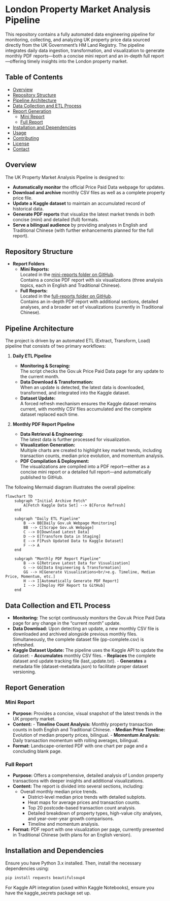 # London Property Market Analysis Pipeline

This repository contains a fully automated data engineering pipeline for monitoring, collecting, and analyzing UK property price data sourced directly from the UK Government’s HM Land Registry. The pipeline integrates daily data ingestion, transformation, and visualization to generate monthly PDF reports—both a concise mini report and an in-depth full report—offering timely insights into the London property market.

## Table of Contents

- [Overview](#overview)
- [Repository Structure](#repository-structure)
- [Pipeline Architecture](#pipeline-architecture)
- [Data Collection and ETL Process](#data-collection-and-etl-process)
- [Report Generation](#report-generation)
  - [Mini Report](#mini-report)
  - [Full Report](#full-report)
- [Installation and Dependencies](#installation-and-dependencies)
- [Usage](#usage)
- [Contributing](#contributing)
- [License](#license)
- [Contact](#contact)

## Overview

The UK Property Market Analysis Pipeline is designed to:
- **Automatically monitor** the official Price Paid Data webpage for updates.
- **Download and archive** monthly CSV files as well as a complete property price file.
- **Update a Kaggle dataset** to maintain an accumulated record of historical data.
- **Generate PDF reports** that visualize the latest market trends in both concise (mini) and detailed (full) formats.
- **Serve a bilingual audience** by providing analyses in English and Traditional Chinese (with further enhancements planned for the full report).

## Repository Structure
- **Report Folders**  
  - **Mini Reports:**  
    Located in the [mini-reports folder on GitHub](https://github.com/entzyeung/uk-property-analysis/tree/main/mini-reports).  
    Contains a concise PDF report with six visualizations (three analysis topics, each in English and Traditional Chinese).
  - **Full Reports:**  
    Located in the [full-reports folder on GitHub](https://github.com/entzyeung/uk-property-analysis/tree/main/full-reports).  
    Contains an in-depth PDF report with additional sections, detailed analyses, and a broader set of visualizations (currently in Traditional Chinese).

## Pipeline Architecture

The project is driven by an automated ETL (Extract, Transform, Load) pipeline that consists of two primary workflows:

1. **Daily ETL Pipeline**
   - **Monitoring & Scraping:**  
     The script checks the Gov.uk Price Paid Data page for any update to the current month.
   - **Data Download & Transformation:**  
     When an update is detected, the latest data is downloaded, transformed, and integrated into the Kaggle dataset.
   - **Dataset Update:**  
     A forced refresh mechanism ensures the Kaggle dataset remains current, with monthly CSV files accumulated and the complete dataset replaced each time.

2. **Monthly PDF Report Pipeline**
   - **Data Retrieval & Engineering:**  
     The latest data is further processed for visualization.
   - **Visualization Generation:**  
     Multiple charts are created to highlight key market trends, including transaction counts, median price evolution, and momentum analysis.
   - **PDF Compilation & Deployment:**  
     The visualizations are compiled into a PDF report—either as a concise mini report or a detailed full report—and automatically published to GitHub.

The following Mermaid diagram illustrates the overall pipeline:

```mermaid
flowchart TD
    subgraph "Initial Archive Fetch"
        A[Fetch Kaggle Data Set] --> B[Force Refresh]
    end

    subgraph "Daily ETL Pipeline"
        B --> BB[Daily Gov.uk Webpage Monitoring]
        BB --> C[Scrape Gov.uk Webpage]
        C --> D[Download Latest Data]
        D --> E[Transform Data in Staging]
        E --> F[Push Updated Data to Kaggle Dataset]
        F --> A
    end

    subgraph "Monthly PDF Report Pipeline"
        B --> G[Retrieve Latest Data for Visualization]
        G --> GG[Data Engineering & Transformation]
        GG --> H[Generate Visualizations<br/>e.g. Timeline, Median Price, Momentum, etc.]
        H --> I[Automatically Generate PDF Report]
        I --> J[Deploy PDF Report to GitHub]
    end
```

## Data Collection and ETL Process
   - **Monitoring:**
       The script continuously monitors the Gov.uk Price Paid Data page for any change in the “current month” update.
   - **Data Download:**
       Upon detecting an update, a new monthly CSV file is downloaded and archived alongside previous monthly files. Simultaneously, the complete dataset file (pp-complete.csv) is refreshed.
   - **Kaggle Dataset Update:**
       The pipeline uses the Kaggle API to update the dataset:
          - **Accumulates** monthly CSV files.
          - **Replaces** the complete dataset and update tracking file (last_update.txt).
          - **Generates** a metadata file (dataset-metadata.json) to facilitate proper dataset versioning.



## Report Generation
### **Mini Report**
   - **Purpose:**
       Provides a concise, visual snapshot of the latest trends in the UK property market.
   - **Content:**
          - **Timeline Count Analysis:**
              Monthly property transaction counts in both English and Traditional Chinese.
          - **Median Price Timeline:**
              Evolution of median property prices, bilingual.
          - **Momentum Analysis:**
              Daily transaction momentum with rolling averages, bilingual.
   - **Format:**
       Landscape-oriented PDF with one chart per page and a concluding blank page.


### **Full Report**
   - **Purpose:**
     Offers a comprehensive, detailed analysis of London property transactions with deeper insights and additional visualizations.
   - **Content:**
     The report is divided into several sections, including:
     * Overall monthly median price trends.
          * District-level median price trends with detailed subplots.
          * Heat maps for average prices and transaction counts.
          * Top 20 postcode-based transaction count analysis.
          * Detailed breakdown of property types, high-value city analyses, and year-over-year growth comparisons.
          - Timeline and momentum analysis.
   - **Format:**
     PDF report with one visualization per page, currently presented in Traditional Chinese (with plans for an English version).


## Installation and Dependencies

Ensure you have Python 3.x installed. Then, install the necessary dependencies using:

```bash
pip install requests beautifulsoup4
```

For Kaggle API integration (used within Kaggle Notebooks), ensure you have the kaggle_secrets package set up.















